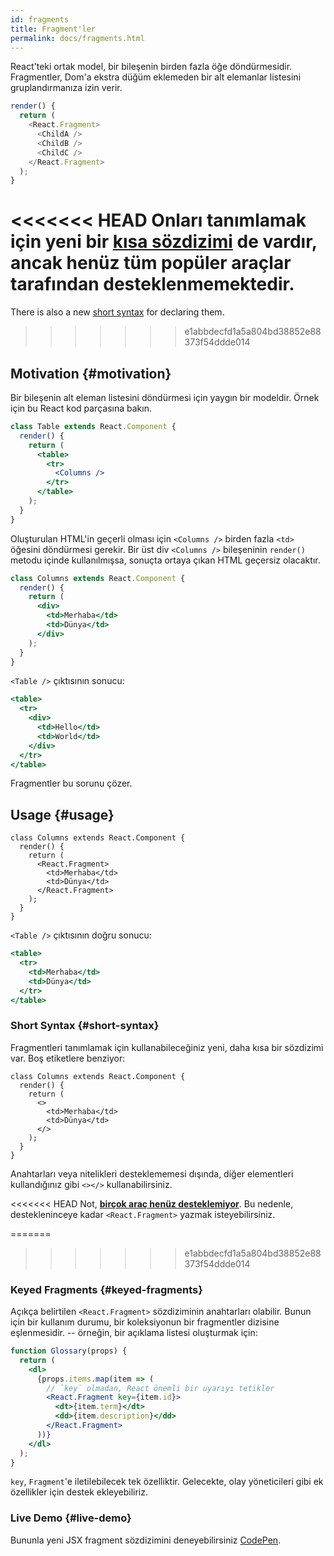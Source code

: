 ```yaml
---
id: fragments
title: Fragment'ler
permalink: docs/fragments.html
---
```


React'teki ortak model, bir bileşenin birden fazla öğe döndürmesidir. Fragmentler, Dom'a ekstra düğüm eklemeden bir alt elemanlar listesini gruplandırmanıza izin verir.

```js
render() {
  return (
    <React.Fragment>
      <ChildA />
      <ChildB />
      <ChildC />
    </React.Fragment>
  );
}
```

<<<<<<< HEAD
Onları tanımlamak için yeni bir [kısa sözdizimi](#short-syntax) de vardır, ancak henüz tüm popüler araçlar tarafından desteklenmemektedir.
=======
There is also a new [short syntax](#short-syntax) for declaring them.
>>>>>>> e1abbdecfd1a5a804bd38852e88373f54ddde014

## Motivation {#motivation}

Bir bileşenin alt eleman listesini döndürmesi için yaygın bir modeldir. Örnek için bu React kod parçasına bakın.

```jsx
class Table extends React.Component {
  render() {
    return (
      <table>
        <tr>
          <Columns />
        </tr>
      </table>
    );
  }
}
```

Oluşturulan HTML'in geçerli olması için `<Columns />` birden fazla `<td>` öğesini döndürmesi gerekir. Bir üst div `<Columns />` bileşeninin `render()` metodu içinde kullanılmışsa, sonuçta ortaya çıkan HTML geçersiz olacaktır.

```jsx
class Columns extends React.Component {
  render() {
    return (
      <div>
        <td>Merhaba</td>
        <td>Dünya</td>
      </div>
    );
  }
}
```

`<Table />` çıktısının sonucu:

```jsx
<table>
  <tr>
    <div>
      <td>Hello</td>
      <td>World</td>
    </div>
  </tr>
</table>
```

Fragmentler bu sorunu çözer.

## Usage {#usage}

```jsx{4,7}
class Columns extends React.Component {
  render() {
    return (
      <React.Fragment>
        <td>Merhaba</td>
        <td>Dünya</td>
      </React.Fragment>
    );
  }
}
```

`<Table />` çıktısının doğru sonucu:

```jsx
<table>
  <tr>
    <td>Merhaba</td>
    <td>Dünya</td>
  </tr>
</table>
```

### Short Syntax {#short-syntax}

Fragmentleri tanımlamak için kullanabileceğiniz yeni, daha kısa bir sözdizimi var. Boş etiketlere benziyor:

```jsx{4,7}
class Columns extends React.Component {
  render() {
    return (
      <>
        <td>Merhaba</td>
        <td>Dünya</td>
      </>
    );
  }
}
```

Anahtarları veya nitelikleri desteklememesi dışında, diğer elementleri kullandığınız gibi `<></>` kullanabilirsiniz.

<<<<<<< HEAD
Not, **[birçok araç henüz desteklemiyor](/blog/2017/11/28/react-v16.2.0-fragment-support.html#support-for-fragment-syntax)**. Bu nedenle, destekleninceye kadar `<React.Fragment>` yazmak isteyebilirsiniz.

=======
>>>>>>> e1abbdecfd1a5a804bd38852e88373f54ddde014
### Keyed Fragments {#keyed-fragments}

Açıkça belirtilen `<React.Fragment>` sözdiziminin anahtarları olabilir. Bunun için bir kullanım durumu, bir koleksiyonun bir fragmentler dizisine eşlenmesidir. -- örneğin, bir açıklama listesi oluşturmak için:

```jsx
function Glossary(props) {
  return (
    <dl>
      {props.items.map(item => (
        // `key` olmadan, React önemli bir uyarıyı tetikler
        <React.Fragment key={item.id}>
          <dt>{item.term}</dt>
          <dd>{item.description}</dd>
        </React.Fragment>
      ))}
    </dl>
  );
}
```

`key`, `Fragment`'e iletilebilecek tek özelliktir. Gelecekte, olay yöneticileri gibi ek özellikler için destek ekleyebiliriz.

### Live Demo {#live-demo}

Bununla yeni JSX fragment sözdizimini deneyebilirsiniz [CodePen](https://codepen.io/reactjs/pen/VrEbjE?editors=1000).